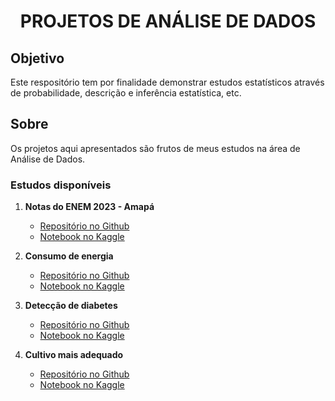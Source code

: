 <h1 align="center"><strong>PROJETOS DE ANÁLISE DE DADOS</strong></h1>

## Objetivo
Este respositório tem por finalidade demonstrar estudos estatísticos através de probabilidade, descrição e inferência estatística, etc.

## Sobre
Os projetos aqui apresentados são frutos de meus estudos na área de Análise de Dados.

### Estudos disponíveis
1. **Notas do ENEM 2023 - Amapá**
   - <a href="https://github.com/pyrataria/data_analytics/blob/main/notas_enem_ap2023/notebook/notas_enem_ap2023.ipynb" target="_blank" rel="noopener noreferrer">Repositório no Github</a>
   - <a href="https://www.kaggle.com/code/adelinoalmeida/notas-enem-ap2023" target="_blank">Notebook no Kaggle</a>

2. **Consumo de energia**
   - <a href="https://github.com/pyrataria/data_analytics/blob/main/energy_consumption/energy_consumption.ipynb" target="_blank" rel="noopener noreferrer">Repositório no Github</a>
   - <a href="https://www.kaggle.com/code/adelinoalmeida/energyConsumption" target="_blank">Notebook no Kaggle</a>

3. **Detecção de diabetes**
   - <a href="https://github.com/pyrataria/data_analytics/blob/main/diabetes/diabetes.ipynb" target="_blank" rel="noopener noreferrer">Repositório no Github</a>
   - <a href="https://www.kaggle.com/code/adelinoalmeida/diabetes" target="_blank">Notebook no Kaggle</a>

4. **Cultivo mais adequado**
   - <a href="https://github.com/pyrataria/data_analytics/blob/main/crop_recommendation/crop_recommendation.ipynb" target="_blank" rel="noopener noreferrer">Repositório no Github</a>
   - <a href="https://www.kaggle.com/code/adelinoalmeida/crop_recommendation" target="_blank">Notebook no Kaggle</a>